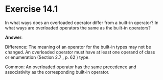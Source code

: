 # Exercise 14.1

In what ways does an overloaded operator differ from a built-in operator? In what ways are overloaded operators the same as the built-in operators?

**Answer**:

Difference: The meaning of an operator for the built-in types may not be changed. An overloaded operator must have at least one operand of class or enumeration (Section 2.7 , p. 62 ) type.

Common: An overloaded operator has the same precedence and associativity as the corresponding built-in operator.